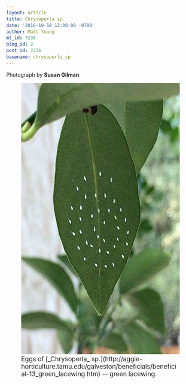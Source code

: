 ```yaml
---
layout: article
title: Chrysoperla sp.
date: '2016-10-10 12:00:00 -0700'
author: Matt Young
mt_id: 7236
blog_id: 2
post_id: 7236
basename: chrysoperla_sp
---
```

Photograph by **Susan Gilman**.

<figure>
<img src="/uploads/2016/Susan_Lacewing_Eggs_600.jpg" alt="Susan_Lacewing_Eggs_600.jpg" width="600" height="724" />
<figcaption markdown="span">
<big>Eggs of [_Chrysoperla_ sp.](http://aggie-horticulture.tamu.edu/galveston/beneficials/beneficial-13_green_lacewing.htm) -- green lacewing.</big>

</figcaption>
</figure>

